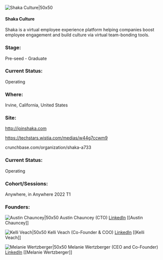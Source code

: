 

![Shaka Culture|50x50](https://apimg.techstars.com/connect/images/image_files/61db0f9e0d9ee40008e2fb10/original/shaka-hand_2x.png)

#### Shaka Culture
Shaka is a virtual employee experience platform helping companies boost employee engagement and build culture via virtual team-bonding tools.

### Stage: 
Pre-seed - Graduate 

### Current Status: 
Operating

### Where:
Irvine, California, United States

### Site:
http://joinshaka.com

https://techstars.wistia.com/medias/w44g7ccwm9

crunchbase.com/organization/shaka-a733

### Current Status: 
Operating

### Cohort/Sessions: 
Anywhere, in Anywhere 2022 T1

### Founders: 

![Austin Chauncey|50x50](https://www.f6s.com/content-resource/profiles/2881628_th2.jpg) Austin Chauncey (CTO) [LinkedIn](https://linkedin.com/in/achauncey) [[Austin Chauncey]]

![Kelli Veach|50x50](https://apimg.techstars.com/connect/images/image_files/61e6f09869a18100085b7f7b/original/08460E5B-936D-47FC-B32C-B5F7DE60FFBD.jpeg) Kelli Veach (Co-Founder & COO) [LinkedIn](https://linkedin.com/in/kelliveach) [[Kelli Veach]]

![Melanie Wertzberger|50x50](https://apimg.techstars.com/connect/images/image_files/61db0f4d0d9ee40008e2fb0f/original/Profile_Photo.jpg) Melanie Wertzberger (CEO and Co-Founder) [LinkedIn](https://linkedin.com/in/melanie-wertzberger-866297111) [[Melanie Wertzberger]]


